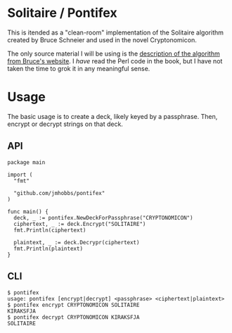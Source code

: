 # Solitaire / Pontifex

This is itended as a "clean-room" implementation of the Solitaire algorithm created by Bruce Schneier and used in the novel Cryptonomicon.

The only source material I will be using is the [description of the algorithm from Bruce's website](https://www.schneier.com/academic/solitaire/).  I _have_ read the Perl code in the book, but I have not taken the time to grok it in any meaningful sense.

# Usage

The basic usage is to create a deck, likely keyed by a passphrase. Then, encrypt or decrypt strings on that deck.

## API

    package main

    import (
      "fmt"

      "github.com/jmhobbs/pontifex"
    )

    func main() {
      deck, _ := pontifex.NewDeckForPassphrase("CRYPTONOMICON")
      ciphertext, _ := deck.Encrypt("SOLITAIRE")
      fmt.Println(ciphertext)

      plaintext, _ := deck.Decrypr(ciphertext)
      fmt.Println(plaintext)
    }

## CLI

    $ pontifex
    usage: pontifex [encrypt|decrypt] <passphrase> <ciphertext|plaintext>
    $ pontifex encrypt CRYPTONOMICON SOLITAIRE
    KIRAKSFJA
    $ pontifex decrypt CRYPTONOMICON KIRAKSFJA
    SOLITAIRE

